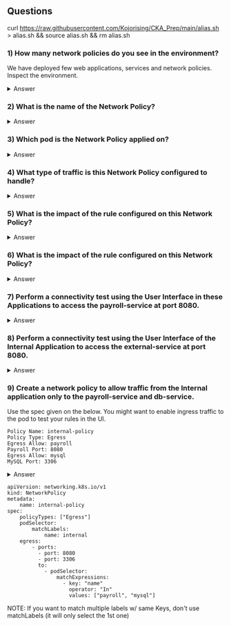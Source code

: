 ## Questions

curl https://raw.githubusercontent.com/Kojorising/CKA_Prep/main/alias.sh > alias.sh && source alias.sh && rm alias.sh

### 1) How many network policies do you see in the environment?
We have deployed few web applications, services and network policies. Inspect the environment.
<details> 
  <summary markdown="span">Answer</summary>

    root@controlplane:~# k get netpol -A | grep -vc NAME
    1
</details>

### 2) What is the name of the Network Policy?
<details>
  <summary markdown="span">Answer</summary>

    root@controlplane:~# k get netpol -oyaml | grep name:
    name: payroll-policy
            name: internal
        name: payroll

</details>

### 3) Which pod is the Network Policy applied on?
<details>
  <summary markdown="span">Answer</summary>

    root@controlplane:~# k get netpol -ocustom-columns=:.spec.podSelector.matchLabels.name | xargs
    payroll

    root@controlplane:~# k get netpol -ocustom-columns=:.spec.ingress[].from[].podSelector.matchLabels.name | xargs
    internal

</details>

### 4) What type of traffic is this Network Policy configured to handle?
<details>
  <summary markdown="span">Answer</summary>

        root@controlplane:~# k get netpol -oyaml
        apiVersion: v1
        items:
        - apiVersion: networking.k8s.io/v1
          kind: NetworkPolicy
          metadata:
              name: payroll-policy
              namespace: default
        spec:
          ingress:
          - from:
            - podSelector:
                matchLabels:
                    name: internal
              ports:
              - port: 8080
                protocol: TCP
          podSelector:
            matchLabels:
                name: payroll
          policyTypes:
          - Ingress
      kind: List
      metadata:
        resourceVersion: ""
        selfLink: ""
</details>

### 5) What is the impact of the rule configured on this Network Policy?
<details>
  <summary markdown="span">Answer</summary>

    Traffic from Internal to Payroll Pod is allowed
</details>

### 6) What is the impact of the rule configured on this Network Policy? 
<details>
  <summary markdown="span">Answer</summary>

        Internal POD can access port 8080 on Payroll Pod
</details>

### 7) Perform a connectivity test using the User Interface in these Applications to access the payroll-service at port 8080.
<details>
  <summary markdown="span">Answer</summary>

    SUCCESS => 10.104.185.201:8080
    FAIL => 10.109.24.4:8080

    root@controlplane:~# k get svc
    NAME               TYPE        CLUSTER-IP       EXTERNAL-IP   PORT(S)          AGE
    db-service         ClusterIP   10.103.179.115   <none>        3306/TCP         10m
    external-service   NodePort    10.109.24.4      <none>        8080:30080/TCP   10m
    internal-service   NodePort    10.98.157.104    <none>        8080:30082/TCP   10m
    kubernetes         ClusterIP   10.96.0.1        <none>        443/TCP          14m
    payroll-service    NodePort    10.104.185.201   <none>        8080:30083/TCP   10m

</details>

### 8) Perform a connectivity test using the User Interface of the Internal Application to access the external-service at port 8080.
<details>
  <summary markdown="span">Answer</summary>

    SUCCESS => 10.109.24.4:8080

</details>

### 9) Create a network policy to allow traffic from the Internal application only to the payroll-service and db-service.
Use the spec given on the below. You might want to enable ingress traffic to the pod to test your rules in the UI.

    Policy Name: internal-policy
    Policy Type: Egress
    Egress Allow: payroll
    Payroll Port: 8080
    Egress Allow: mysql
    MySQL Port: 3306
<details>
  <summary markdown="span">Answer</summary>

    --- # My Solution
    apiVersion: networking.k8s.io/v1
    kind: NetworkPolicy
    metadata:
        name: internal-policy
    spec:
        policyTypes: ["Egress"]
        podSelector: 
          matchLabels:
            name: internal
        egress:
          - ports:
              - port: 8080
            to:
              - podSelector:
                  matchLabels: 
                    name: payroll
          - ports:
              - port: 3306
            to:
              - podSelector:
                  matchLabels: 
                    name: mysql
        
    
    --- # Their Solution
    apiVersion: networking.k8s.io/v1
    kind: NetworkPolicy
    metadata:
      name: internal-policy
      namespace: default
    spec:
      podSelector:
        matchLabels:
          name: internal
      policyTypes:
      - Egress
      - Ingress
      ingress:
        - {}
      egress:
      - to:
        - podSelector:
            matchLabels:
              name: mysql
        ports:
        - protocol: TCP
          port: 3306
    
      - to:
        - podSelector:
            matchLabels:
              name: payroll
        ports:
        - protocol: TCP
          port: 8080
    
      - ports:
        - port: 53
          protocol: UDP
        - port: 53
          protocol: TCP

</details>


    apiVersion: networking.k8s.io/v1
    kind: NetworkPolicy
    metadata:
        name: internal-policy
    spec:
        policyTypes: ["Egress"]
        podSelector:
            matchLabels:
                name: internal 
        egress:
            - ports:
              - port: 8080 
              - port: 3306
              to: 
                - podSelector:
                    matchExpressions:
                      - key: "name"
                        operator: "In"
                        values: ["payroll", "mysql"]

NOTE: If you want to match multiple labels w/ same Keys, don't use matchLabels (it will only select the 1st one)
    
    
    
    
    
    
    
    
    
    
    
    
    
    
    
    
    
    
    
    
    
    
    
    
    
    
    








